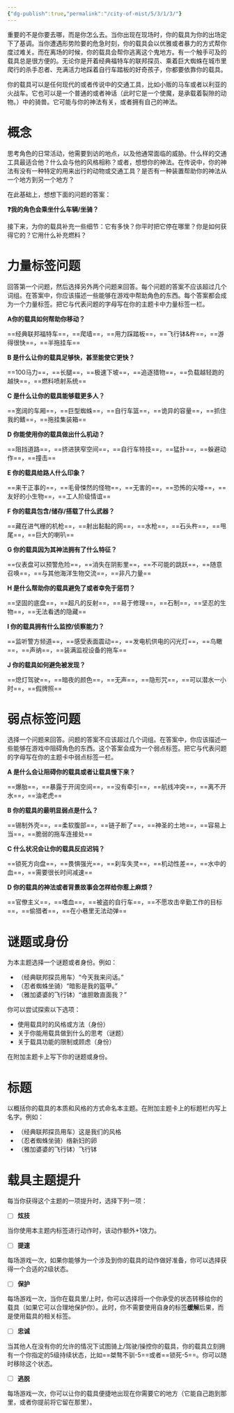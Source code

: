 ```yaml
---
{"dg-publish":true,"permalink":"/city-of-mist/5/3/1/3/"}
---
```


重要的不是你要去哪，而是你怎么去。当你出现在现场时，你的载具为你的出场定下了基调。当你遭遇形势险要的危急时刻，你的载具会以优雅或者暴力的方式帮你度过难关。而在离场的时候，你的载具会帮你逃离这个鬼地方。有一个触手可及的载具总是很方便的。无论你是开着经典福特车的联邦探员、乘着巨大蜘蛛在城市里爬行的杀手忍者、充满活力地踩着自行车踏板的好奇孩子，你都要依靠你的载具。

你的载具可以是任何现代的或者传说中的交通工具，比如小贩的马车或者以利亚的火战车。它也可以是一个普通的或者神话（此时它是一个使魔，是承载着裂隙的动物。）中的骑兽。它可能与你的神法有关，或者拥有自己的神法。

# 概念
思考角色的日常活动，他需要到访的地点，以及他通常面临的威胁。什么样的交通工具最适合他？什么会与他的风格相称？或者，想想你的神法。在传说中，你的神法有没有一种特定的用来出行的动物或交通工具？是否有一种装置帮助你的神法从一个地方到另一个地方？

在此基础上，想想下面的问题的答案：

**❓我的角色会乘坐什么车辆/坐骑？**


接下来，为你的载具补充一些细节：它有多快？你平时把它停在哪里？你是如何获得它的？它用什么补充燃料？

# 力量标签问题
回答第一个问题，然后选择另外两个问题来回答。每个问题的答案不应该超过几个词组。在答案中，你应该描述一些能够在游戏中帮助角色的东西。每个答案都会成为一个力量标签。把它与代表问题的字母写在你的主题卡中力量标签一栏。

**A你的载具如何帮助你移动？**

==经典联邦福特车==，==爬墙==，==用力踩踏板==，==飞行钵&杵==，==游得很快==，==半拖挂车==

**B 是什么让你的载具足够快，甚至能使它更快？**

==100马力==，==长腿==，==极速下坡==，==追逐猎物==，==负载越轻跑的越快==，==燃料喷射系统==

**C 是什么让你的载具能够载更多人？**

==宽阔的车厢==，==巨型蜘蛛==，==自行车篮==，==诡异的容量==，==抓住我的鳍==，==拖挂集装箱==

**D 你能使用你的载具做出什么机动？**

==阻挡道路==，==挤进狭窄空间==，==自行车特技==，==猛扑==，==躲避动作==，==撞击==

**E 你的载具给路人什么印象？**

==来干正事的==，==毛骨悚然的怪物==，==无害的==，==恐怖的尖嚎==，==友好的小生物==，==工人阶级情谊==

**F 你的载具包含/储存/搭载了什么武器？**

==藏在进气栅的机枪==，==射出黏黏的网==，==水枪==，==石头杵==，==甩尾==，==巨大的喇叭==

**G 你的载具因为其神法拥有了什么特征？**

==仪表盘可以预警危险==，==消失在阴影里==，==不可能的跳跃==，==随意召唤==，==与其他海洋生物交流==，==非凡力量==

**H 是什么帮助你的载具避免了或者幸免于惩罚？**

==坚固的底盘==，==超凡的反射==，==易于修理==，==石制==，==坚忍的生物==，==无法看透的隐藏==

**I 你的载具拥有什么监控/侦察能力？**

==监听警方频道==，==感受表面震动==，==发电机供电的闪光灯==，==鸟瞰==，==声纳==，==装满监视设备的拖车==

**J 你的载具如何避免被发现？** 

==熄灯驾驶==，==暗夜的颜色==，==无声==，==隐形咒==，==可以潜水一小时==，==假牌照==

# 弱点标签问题
选择一个问题来回答。问题的答案不应该超过几个词组。在答案中，你应该描述一些能够在游戏中阻碍角色的东西。这个答案会成为一个弱点标签。把它与代表问题的字母写在你的主题卡中弱点标签一栏。

**A 是什么会让阻碍你的载具或者让载具慢下来？**

==爆胎==，==暴露于开阔空间==，==没有牵引==，==航线冲突==，==离不开水==，==油老虎==

**B 你的载具的最明显弱点是什么？**

==锡制外壳==，==柔软腹部==，==链子断了==，==神圣的土地==，==容易上当==，==脆弱的拖车连接处==

**C 什么状况会让你的载具反应迟钝？**

==锁死方向盘==，==畏惧强光==，==刹车失灵==，==机动性差==，==水中的血==，==需要很长时间减速==

**D 你的载具的神法或者背景故事会怎样给你惹上麻烦？**

==官僚主义==，==嗜血==，==被盗的自行车==，==不愿攻击辛勤工作的目标==，==偷猎者==，==在小巷里无法动弹==

# 谜题或身份
为本主题选择一个谜题或者身份。例如：

- （经典联邦探员用车）“今天我来问话。”
- （忍者蜘蛛坐骑）“暗影是我的盔甲。”
- （雅加婆婆的飞行钵）“谁胆敢直面我？”

你可以尝试探索以下选项：

- 使用载具时的风格或方法（身份）
- 关于你能用载具做到什么的思考（谜题）
- 关于载具功能的限制或顾虑（身份）

在附加主题卡上写下你的谜题或身份。

# 标题
以概括你的载具的本质和风格的方式命名本主题。在附加主题卡上的标题栏内写上名字。例如：

- （经典联邦探员用车）这是我们的风格
- （忍者蜘蛛坐骑）络新妇的卵
- （雅加婆婆的飞行钵）飞行钵

# 载具主题提升
每当你获得这个主题的一项提升时，选择下列一项：

- [ ] **炫技**

当你使用本主题内标签进行动作时，该动作额外+1效力。

- [ ] **提速**

每场游戏一次，如果你能够为一个涉及到你的载具的动作做好准备，你可以选择获得一个合适的2级状态。

- [ ] **保护**

每场游戏一次，当你在载具里/上时，你可以选择将一个你承受的状态转移给你的载具（如果它可以合理地保护你）。此时，你不需要使用自身的标签**缓解**后果，而是使用载具的相关标签。

- [ ] **忠诚**

当其他人在没有你的允许的情况下试图骑上/驾驶/操控你的载具，你的载具立刻拥有一个你指定的5级持续状态，比如==桀骜不驯-5==或者==锁死-5==。你可以随时移除这个状态。

- [ ] **逃脱**

每场游戏一次，你可以让你的载具便捷地出现在你需要它的地方（它能自己跑到那里，或者你提前将它留在那里）。